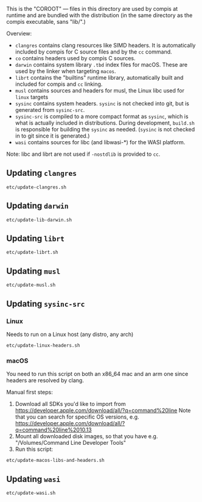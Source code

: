 This is the "COROOT" — files in this directory are used by compis at runtime and are bundled with the distribution (in the same directory as the compis executable, sans "lib/".)

Overview:

- `clangres` contains clang resources like SIMD headers.
  It is automatically included by compis for C source files and by the `cc` command.
- `co` contains headers used by compis C sources.
- `darwin` contains system library `.tbd` index files for macOS.
  These are used by the linker when targeting `macos`.
- `librt` contains the "builtins" runtime library,
  automatically built and included for compis and `cc` linking.
- `musl` contains sources and headers for musl, the Linux libc used for `linux` targets
- `sysinc` contains system headers.
  `sysinc` is not checked into git, but is generated from `sysinc-src`.
- `sysinc-src` is compiled to a more compact format as `sysinc`,
  which is what is actually included in distributions.
  During development, `build.sh` is responsible for building the `sysinc` as needed.
  (`sysinc` is not checked in to git since it is generated.)
- `wasi` contains sources for libc (and libwasi-\*) for the WASI platform.

Note: libc and librt are not used if `-nostdlib` is provided to `cc`.


## Updating `clangres`

    etc/update-clangres.sh


## Updating `darwin`

    etc/update-lib-darwin.sh


## Updating `librt`

    etc/update-librt.sh


## Updating `musl`

    etc/update-musl.sh


## Updating `sysinc-src`

### Linux

Needs to run on a Linux host (any distro, any arch)

    etc/update-linux-headers.sh

### macOS

You need to run this script on both an x86_64 mac and an arm one
since headers are resolved by clang.

Manual first steps:

1. Download all SDKs you'd like to import from
   <https://developer.apple.com/download/all/?q=command%20line>
   Note that you can search for specific OS versions, e.g.
   <https://developer.apple.com/download/all/?q=command%20line%2010.13>
2. Mount all downloaded disk images,
   so that you have e.g. "/Volumes/Command Line Developer Tools"
3. Run this script:

```
etc/update-macos-libs-and-headers.sh
```


## Updating `wasi`

    etc/update-wasi.sh

